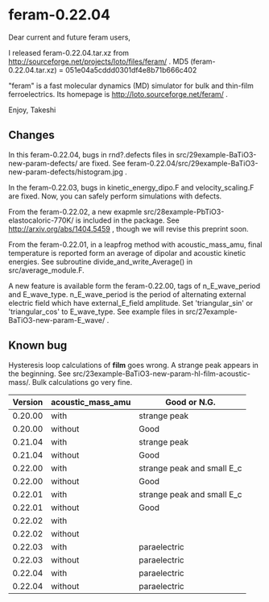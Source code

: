 feram-0.22.04
=============
Dear current and future feram users,

I released feram-0.22.04.tar.xz from
http://sourceforge.net/projects/loto/files/feram/ .
MD5 (feram-0.22.04.tar.xz) = 051e04a5cddd0301df4e8b71b666c402

"feram" is a fast molecular dynamics (MD) simulator
for bulk and thin-film ferroelectrics. Its homepage is
http://loto.sourceforge.net/feram/ .

Enjoy,
Takeshi

## Changes
In this feram-0.22.04, bugs in rnd?.defects files in
src/29example-BaTiO3-new-param-defects/ are fixed.
See feram-0.22.04/src/29example-BaTiO3-new-param-defects/histogram.jpg .

In the feram-0.22.03, bugs in kinetic_energy_dipo.F
and velocity_scaling.F are fixed.
Now, you can safely perform simulations with defects.

From the feram-0.22.02, a new exapmle src/28example-PbTiO3-elastocaloric-770K/
is included in the package. See http://arxiv.org/abs/1404.5459 ,
though we will revise this preprint soon.

From the feram-0.22.01, in a leapfrog method with acoustic_mass_amu,
final temperature is reported form an average of dipolar and acoustic
kinetic energies. See subroutine divide_and_write_Average() in
src/average_module.F.

A new feature is available form the feram-0.22.00,
tags of n_E_wave_period and E_wave_type.
n_E_wave_period is the period of alternating external electric field
which have external_E_field amplitude. Set 'triangular_sin' or
'triangular_cos' to E_wave_type. See example files in
src/27example-BaTiO3-new-param-E_wave/ .


## Known bug
Hysteresis loop calculations of **film** goes wrong.
A strange peak appears in the beginning.
See src/23example-BaTiO3-new-param-hl-film-acoustic-mass/.
Bulk calculations go very fine.

  Version | acoustic_mass_amu | Good or N.G.
  ------- | ----------------- | --------------------------
  0.20.00 | with              | strange peak
  0.20.00 | without           | Good
  0.21.04 | with              | strange peak
  0.21.04 | without           | Good
  0.22.00 | with              | strange peak and small E_c
  0.22.00 | without           | Good
  0.22.01 | with              | strange peak and small E_c
  0.22.01 | without           | Good
  0.22.02 | with              | 
  0.22.02 | without           | 
  0.22.03 | with              | paraelectric
  0.22.03 | without           | paraelectric
  0.22.04 | with              | paraelectric
  0.22.04 | without           | paraelectric
